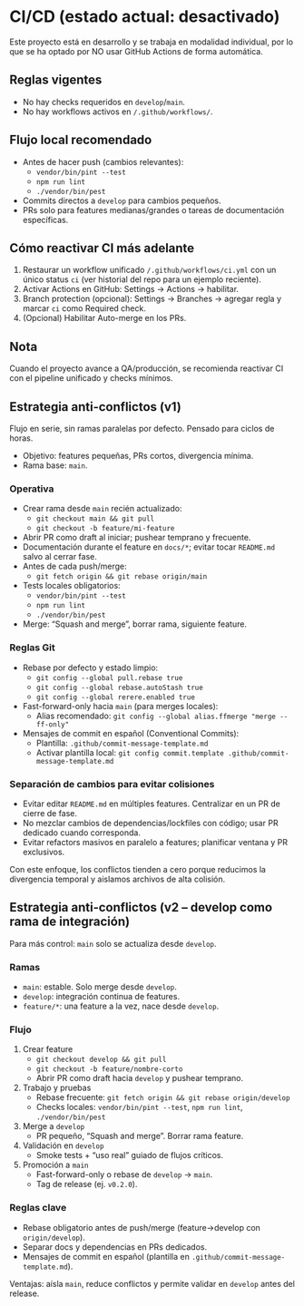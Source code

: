 # CI/CD (estado actual: desactivado)

Este proyecto está en desarrollo y se trabaja en modalidad individual, por lo que se ha optado por NO usar GitHub Actions de forma automática.

## Reglas vigentes
- No hay checks requeridos en `develop`/`main`.
- No hay workflows activos en `/.github/workflows/`.

## Flujo local recomendado
- Antes de hacer push (cambios relevantes):
  - `vendor/bin/pint --test`
  - `npm run lint`
  - `./vendor/bin/pest`
- Commits directos a `develop` para cambios pequeños.
- PRs solo para features medianas/grandes o tareas de documentación específicas.

## Cómo reactivar CI más adelante
1) Restaurar un workflow unificado `/.github/workflows/ci.yml` con un único status `ci` (ver historial del repo para un ejemplo reciente).
2) Activar Actions en GitHub: Settings → Actions → habilitar.
3) Branch protection (opcional): Settings → Branches → agregar regla y marcar `ci` como Required check.
4) (Opcional) Habilitar Auto-merge en los PRs.

## Nota
Cuando el proyecto avance a QA/producción, se recomienda reactivar CI con el pipeline unificado y checks mínimos.

## Estrategia anti-conflictos (v1)

Flujo en serie, sin ramas paralelas por defecto. Pensado para ciclos de horas.

- Objetivo: features pequeñas, PRs cortos, divergencia mínima.
- Rama base: `main`.

### Operativa
- Crear rama desde `main` recién actualizado:
  - `git checkout main && git pull`
  - `git checkout -b feature/mi-feature`
- Abrir PR como draft al iniciar; pushear temprano y frecuente.
- Documentación durante el feature en `docs/*`; evitar tocar `README.md` salvo al cerrar fase.
- Antes de cada push/merge:
  - `git fetch origin && git rebase origin/main`
- Tests locales obligatorios:
  - `vendor/bin/pint --test`
  - `npm run lint`
  - `./vendor/bin/pest`
- Merge: “Squash and merge”, borrar rama, siguiente feature.

### Reglas Git
- Rebase por defecto y estado limpio:
  - `git config --global pull.rebase true`
  - `git config --global rebase.autoStash true`
  - `git config --global rerere.enabled true`
- Fast-forward-only hacia `main` (para merges locales):
  - Alias recomendado: `git config --global alias.ffmerge "merge --ff-only"`
- Mensajes de commit en español (Conventional Commits):
  - Plantilla: `.github/commit-message-template.md`
  - Activar plantilla local: `git config commit.template .github/commit-message-template.md`

### Separación de cambios para evitar colisiones
- Evitar editar `README.md` en múltiples features. Centralizar en un PR de cierre de fase.
- No mezclar cambios de dependencias/lockfiles con código; usar PR dedicado cuando corresponda.
- Evitar refactors masivos en paralelo a features; planificar ventana y PR exclusivos.

Con este enfoque, los conflictos tienden a cero porque reducimos la divergencia temporal y aislamos archivos de alta colisión.

## Estrategia anti-conflictos (v2 – develop como rama de integración)

Para más control: `main` solo se actualiza desde `develop`.

### Ramas
- `main`: estable. Solo merge desde `develop`.
- `develop`: integración continua de features.
- `feature/*`: una feature a la vez, nace desde `develop`.

### Flujo
1) Crear feature
   - `git checkout develop && git pull`
   - `git checkout -b feature/nombre-corto`
   - Abrir PR como draft hacia `develop` y pushear temprano.
2) Trabajo y pruebas
   - Rebase frecuente: `git fetch origin && git rebase origin/develop`
   - Checks locales: `vendor/bin/pint --test`, `npm run lint`, `./vendor/bin/pest`
3) Merge a `develop`
   - PR pequeño, “Squash and merge”. Borrar rama feature.
4) Validación en `develop`
   - Smoke tests + “uso real” guiado de flujos críticos.
5) Promoción a `main`
   - Fast-forward-only o rebase de `develop` → `main`.
   - Tag de release (ej. `v0.2.0`).

### Reglas clave
- Rebase obligatorio antes de push/merge (feature→develop con `origin/develop`).
- Separar docs y dependencias en PRs dedicados.
- Mensajes de commit en español (plantilla en `.github/commit-message-template.md`).

Ventajas: aísla `main`, reduce conflictos y permite validar en `develop` antes del release.
